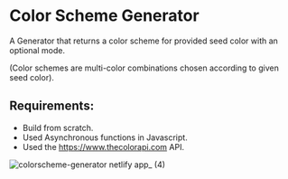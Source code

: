 # Color Scheme Generator

A Generator that returns a color scheme for provided seed color with an optional mode.

(Color schemes are multi-color combinations chosen according to given seed color).


## Requirements:

- Build from scratch.
- Used Asynchronous functions in Javascript.
- Used the https://www.thecolorapi.com API.

![colorscheme-generator netlify app_ (4)](https://github.com/kuzey4/Color-Scheme-Generator/assets/114367493/c6f4fad2-139d-4ec9-9108-8f9f5cd0e079)
